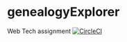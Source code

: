 # genealogyExplorer
Web Tech assignment 
[![CircleCI](https://circleci.com/gh/ae182/genealogyExplorer.svg?style=svg)](https://circleci.com/gh/ae182/genealogyExplorer)

